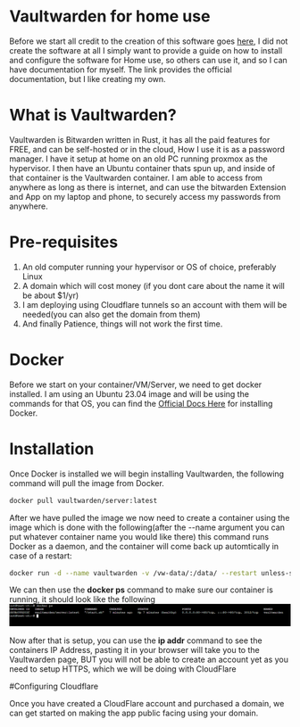 # Vaultwarden for home use
Before we start all credit to the creation of this software goes [here](https://github.com/dani-garcia/vaultwarden), I did not create the software at all I simply want to provide a guide on how to install and configure the software for Home use, so others can use it, and so I can have documentation for myself. The link provides the official documentation, but I like creating my own.

# What is Vaultwarden?
Vaultwarden is Bitwarden written in Rust, it has all the paid features for FREE, and can be self-hosted or in the cloud, How I use it is as a password manager. I have it setup at home on an old PC running proxmox as the hypervisor. I then have an Ubuntu container thats spun up, and inside of that container is the Vaultwarden container. I am able to access from anywhere as long as there is internet, and can use the bitwarden Extension and App on my laptop and phone, to securely access my passwords from anywhere.

# Pre-requisites
<ol>
  <li>An old computer running your hypervisor or OS of choice, preferably Linux</li>
  <li>A domain which will cost money (if you dont care about the name it will be about $1/yr)</li>
  <li>I am deploying using Cloudflare tunnels so an account with them will be needed(you can also get the domain from them)</li>
  <li>And finally Patience, things will not work the first time.</li>
</ol>

# Docker
Before we start on your container/VM/Server, we need to get docker installed. I am using an Ubuntu 23.04 image and will be using the commands for that OS, you can find the [Official Docs Here](https://docs.docker.com/engine/install/ubuntu/) for installing Docker.

# Installation
Once Docker is installed we will begin installing Vaultwarden, the following command will pull the image from Docker.
```bash
docker pull vaultwarden/server:latest
```
After we have pulled the image we now need to create a container using the image which is done with the following(after the --name argument you can put whatever container name you would like there) this command runs Docker as a daemon, and the container will come back up automtically in case of a restart:
```bash
docker run -d --name vaultwarden -v /vw-data/:/data/ --restart unless-stopped -p 80:80 vaultwarden/server:latest
```
We can then use the <b>docker ps</b> command to make sure our container is running, it should look like the following
<img src="https://github.com/FrancoCarrera1/vaultwardenfc23/blob/main/image/Screenshot%202024-01-02%20223700.png" height="80%" with="80%" alt="docker ps result"/>


Now after that is setup, you can use the <b>ip addr</b> command to see the containers IP Address, pasting it in your browser will take you to the Vaultwarden page, BUT you will not be able to create an account yet as you need to setup HTTPS, which we will be doing with CloudFlare

#Configuring Cloudflare

Once you have created a CloudFlare account and purchased a domain, we can get started on making the app public facing using your domain.


